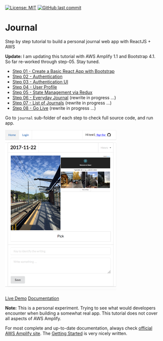 [![License: MIT](https://img.shields.io/badge/License-MIT-yellow.svg)](https://opensource.org/licenses/MIT)
[![GitHub last commit](https://img.shields.io/github/last-commit/richardzcode/Journal-AWS-Amplify-Tutorial.svg)]()

# Journal
Step by step tutorial to build a personal journal web app with ReactJS + AWS

**Update:** I am updating this tutorial with AWS Amplify 1.1 and Bootstrap 4.1. So far re-worked through step-05. Stay tuned.

* [Step 01 - Create a Basic React App with Bootstrap](step-01)
* [Step 02 - Authentication](step-02)
* [Step 03 - Authentication UI](step-03)
* [Step 04 - User Profile](step-04)
* [Step 05 - State Management via Redux](step-05)
* [Step 06 - Everyday Journal](step-06) (rewrite in progress ...)
* [Step 07 - List of Journals](step-07) (rewrite in progress ...)
* [Step 08 - Go Live](step-08) (rewrite in progress ...)

Go to `journal` sub-folder of each step to check full source code, and run app.

<img src="docs/assets/img/live.png" width="360px" />

[Live Demo](http://journal-hosting-mobilehub-1908112296.s3-website-us-east-1.amazonaws.com/)
[Documentation](https://richardzcode.github.io/Journal-AWS-Amplify-Tutorial/)

**Note:** This is a personal experiment. Trying to see what would developers encounter when building a somewhat real app. This tutorial does not cover all aspects of AWS Amplify.

For most complete and up-to-date documentation, always check [official AWS Amplify site](https://aws-amplify.github.io/). The [Getting Started](https://aws-amplify.github.io/amplify-js/media/quick_start) is very nicely written.
